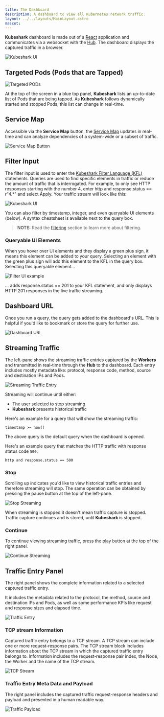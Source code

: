 ```yaml
---
title: The Dashboard
description: A dashboard to view all Kubernetes network traffic.
layout: ../../layouts/MainLayout.astro
mascot:
---
```


**Kubeshark** dashboard is made out of a [React](https://reactjs.org/) application and communicates via a websocket with the [Hub](/en/anatomy_of_kubeshark#hub). The dashboard displays the captured traffic in a browser.

![**Kubeshark** UI](/ui-full.png)

## Targeted Pods (Pods that are Tapped)

![Targeted PODs](/targets.png)

At the top of the screen in a blue top panel, **Kubeshark** lists an up-to-date list of Pods that are being tapped. As **Kubeshark** follows dynamically started and stopped Pods, this list can change in real-time.

## Service Map

Accessible via the **Service Map** button, the [Service Map](/en/service_map) updates in real-time and can analyze dependencies of a system-wide or a subset of traffic.

![Service Map Button](/service-map-button.png)

## Filter Input

The filter input is used to enter the [Kubeshark Filter Language (KFL)](/en/filtering#kfl-syntax-reference) statements. Queries are used to find specific elements in traffic or reduce the amount of traffic that is interrogated. For example, to only see HTTP responses starting with the number 4, enter http and response.status == r"4.*" and select Apply. Your traffic stream will look like this:

![Kubeshark UI](/ks-filter-applied.png)

You can also filter by timestamp, integer, and even queryable UI elements (below). A syntax cheatsheet is available next to the query box.

> **NOTE:** Read the [filtering](/en/filtering) section to learn more about filtering.

### Queryable UI Elements

When you hover over UI elements and they display a green plus sign, it means this element can be added to your query. Selecting an element with the green plus sign will add this element to the KFL in the query box. Selecting this queryable element...

![Filter UI example](/filter-ui-example.png)

... adds response.status == 201 to your KFL statement, and only displays HTTP 201 responses in the live traffic streaming.

## Dashboard URL

Once you run a query, the query gets added to the dashboard's URL. This is helpful if you'd like to bookmark or store the query for further use.

![Dashboard URL](/web-ui-url.png)

## Streaming Traffic

The left-pane shows the streaming traffic entries captured by the **Workers** and transmitted in real-time through the **Hub** to the dashboard. Each entry includes mostly metadata like: protocol, response code, method, source and destination IPs and Pods.

![Streaming Traffic Entry](/entry.png)

Streaming will continue until either:
- The user selected to stop streaming
- **Kubeshark** presents historical traffic

Here's an example for a query that will show the streaming traffic:

```
timestamp >= now()
```

The above query is the default query when the dashboard is opened.

Here's an example query that matches the HTTP traffic with response status code `500`:

```
http and response.status == 500
```

### Stop

Scrolling up indicates you'd like to view historical traffic entries and therefore streaming will stop. The same operation can be obtained by pressing the pause button at the top of the left-pane.

![Stop Streaming](/stop-streaming.png)

When streaming is stopped it doesn't mean traffic capture is stopped. Traffic capture continues and is stored, until **Kubeshark** is stopped.

### Continue

To continue viewing streaming traffic, press the play button at the top of the right panel.

![Continue Streaming](/play.png)

## Traffic Entry Panel

The right panel shows the complete information related to a selected captured traffic entry.

It includes the metadata related to the protocol, the method, source and destination IPs and Pods, as well as some performance KPIs like request and response sizes and elapsed time.

![Traffic Entry](/traffic-entry.png)

### TCP stream Information

Captured traffic entry belongs to a TCP stream. A TCP stream can include one or more request-response pairs. The TCP stream block includes information about the TCP stream in which the captured traffic entry belongs to. Information includes the request-response pair index, the Node, the Worker and the name of the TCP stream.

![TCP Stream](/tcp-stream.png)

### Traffic Entry Meta Data and Payload

The right panel includes the captured traffic request-response headers and payload and presented in a human readable way.

![Traffic Payload](/traffic-payload.png)
